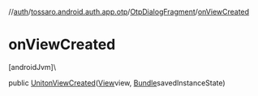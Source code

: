 //[auth](../../../index.md)/[tossaro.android.auth.app.otp](../index.md)/[OtpDialogFragment](index.md)/[onViewCreated](on-view-created.md)

# onViewCreated

[androidJvm]\

public [Unit](https://kotlinlang.org/api/latest/jvm/stdlib/kotlin/-unit/index.html)[onViewCreated](on-view-created.md)([View](https://developer.android.com/reference/kotlin/android/view/View.html)view, [Bundle](https://developer.android.com/reference/kotlin/android/os/Bundle.html)savedInstanceState)

